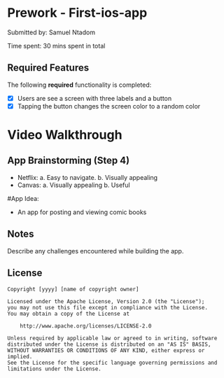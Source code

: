 
# Prework - First-ios-app

Submitted by: Samuel Ntadom


Time spent: 30 mins spent in total

## Required Features

The following **required** functionality is completed:

- [x] Users are see a screen with three labels and a button
- [x] Tapping the button changes the screen color to a random color
 
# Video Walkthrough


## App Brainstorming (Step 4)
- Netflix: a. Easy to navigate. b. Visually appealing
- Canvas: a. Visually appealing b. Useful

#App Idea: 
- An app for posting and viewing comic books

## Notes

Describe any challenges encountered while building the app.

## License

    Copyright [yyyy] [name of copyright owner]

    Licensed under the Apache License, Version 2.0 (the "License");
    you may not use this file except in compliance with the License.
    You may obtain a copy of the License at

        http://www.apache.org/licenses/LICENSE-2.0

    Unless required by applicable law or agreed to in writing, software
    distributed under the License is distributed on an "AS IS" BASIS,
    WITHOUT WARRANTIES OR CONDITIONS OF ANY KIND, either express or implied.
    See the License for the specific language governing permissions and
    limitations under the License.
